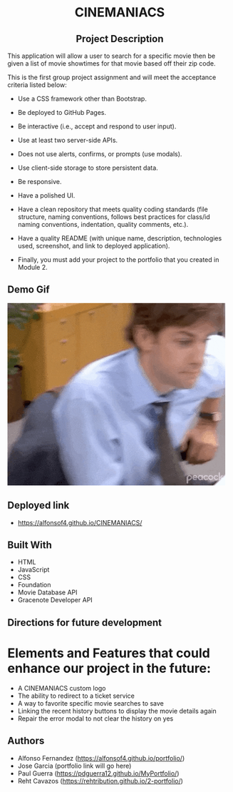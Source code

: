 <h1 align="center">CINEMANIACS</h1>

<h2 align="center">Project Description</h2>
This application will allow a user to search for a specific movie then be
given a list of movie showtimes for that movie based off their zip code.

This is the first group project assignment and will meet the acceptance criteria listed below:

- Use a CSS framework other than Bootstrap.

- Be deployed to GitHub Pages.

- Be interactive (i.e., accept and respond to user input).

- Use at least two server-side APIs.

- Does not use alerts, confirms, or prompts (use modals).

- Use client-side storage to store persistent data.

- Be responsive.

- Have a polished UI.

- Have a clean repository that meets quality coding standards (file structure, naming conventions, follows best practices for class/id naming conventions, indentation, quality comments, etc.).

- Have a quality README (with unique name, description, technologies used, screenshot, and link to deployed application).

- Finally, you must add your project to the portfolio that you created in Module 2.

## Demo Gif

![demo-gif](assets\images\recording.gif)

## Deployed link

- https://alfonsof4.github.io/CINEMANIACS/

## Built With

- HTML
- JavaScript
- CSS
- Foundation
- Movie Database API
- Gracenote Developer API

## Directions for future development
# Elements and Features that could enhance our project in the future:

- A CINEMANIACS custom logo
- The ability to redirect to a ticket service
- A way to favorite specific movie searches to save
- Linking the recent history buttons to display the movie details again
- Repair the error modal to not clear the history on yes

## Authors

- Alfonso Fernandez (https://alfonsof4.github.io/portfolio/)
- Jose Garcia (portfolio link will go here)
- Paul Guerra (https://pdguerra12.github.io/MyPortfolio/)
- Reht Cavazos (https://rehtribution.github.io/2-portfolio/)
